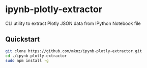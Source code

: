 # ipynb-plotly-extractor
CLI utility to extract Plotly JSON data from IPython Notebook file

## Quickstart

```bash
git clone https://github.com/mknz/ipynb-plotly-extractor.git
cd ./ipynb-plotly-extractor
sudo npm install -g
```

